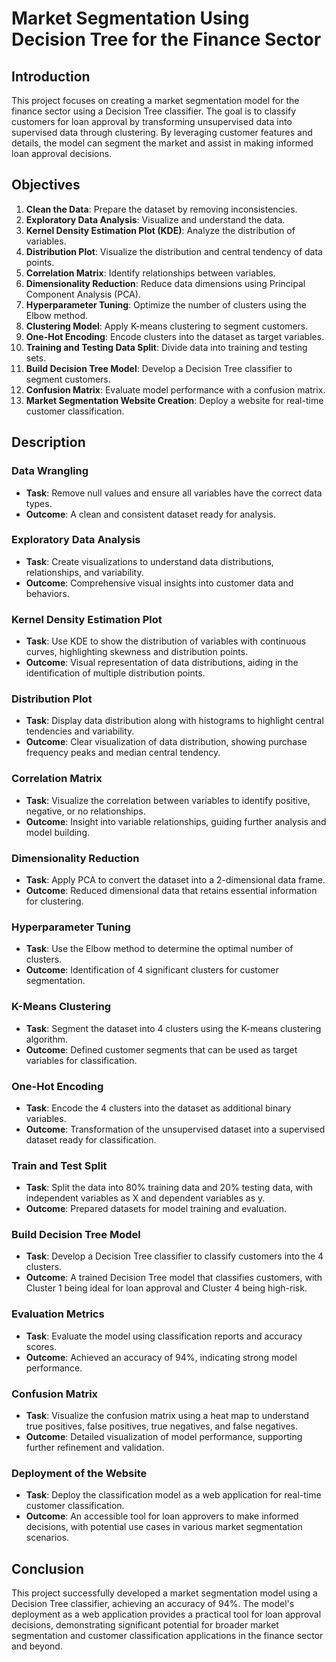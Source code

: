 # Market Segmentation Using Decision Tree for the Finance Sector

## Introduction
This project focuses on creating a market segmentation model for the finance sector using a Decision Tree classifier. The goal is to classify customers for loan approval by transforming unsupervised data into supervised data through clustering. By leveraging customer features and details, the model can segment the market and assist in making informed loan approval decisions.

## Objectives
1. **Clean the Data**: Prepare the dataset by removing inconsistencies.
2. **Exploratory Data Analysis**: Visualize and understand the data.
3. **Kernel Density Estimation Plot (KDE)**: Analyze the distribution of variables.
4. **Distribution Plot**: Visualize the distribution and central tendency of data points.
5. **Correlation Matrix**: Identify relationships between variables.
6. **Dimensionality Reduction**: Reduce data dimensions using Principal Component Analysis (PCA).
7. **Hyperparameter Tuning**: Optimize the number of clusters using the Elbow method.
8. **Clustering Model**: Apply K-means clustering to segment customers.
9. **One-Hot Encoding**: Encode clusters into the dataset as target variables.
10. **Training and Testing Data Split**: Divide data into training and testing sets.
11. **Build Decision Tree Model**: Develop a Decision Tree classifier to segment customers.
12. **Confusion Matrix**: Evaluate model performance with a confusion matrix.
13. **Market Segmentation Website Creation**: Deploy a website for real-time customer classification.

## Description

### Data Wrangling
- **Task**: Remove null values and ensure all variables have the correct data types.
- **Outcome**: A clean and consistent dataset ready for analysis.

### Exploratory Data Analysis
- **Task**: Create visualizations to understand data distributions, relationships, and variability.
- **Outcome**: Comprehensive visual insights into customer data and behaviors.

### Kernel Density Estimation Plot
- **Task**: Use KDE to show the distribution of variables with continuous curves, highlighting skewness and distribution points.
- **Outcome**: Visual representation of data distributions, aiding in the identification of multiple distribution points.

### Distribution Plot
- **Task**: Display data distribution along with histograms to highlight central tendencies and variability.
- **Outcome**: Clear visualization of data distribution, showing purchase frequency peaks and median central tendency.

### Correlation Matrix
- **Task**: Visualize the correlation between variables to identify positive, negative, or no relationships.
- **Outcome**: Insight into variable relationships, guiding further analysis and model building.

### Dimensionality Reduction
- **Task**: Apply PCA to convert the dataset into a 2-dimensional data frame.
- **Outcome**: Reduced dimensional data that retains essential information for clustering.

### Hyperparameter Tuning
- **Task**: Use the Elbow method to determine the optimal number of clusters.
- **Outcome**: Identification of 4 significant clusters for customer segmentation.

### K-Means Clustering
- **Task**: Segment the dataset into 4 clusters using the K-means clustering algorithm.
- **Outcome**: Defined customer segments that can be used as target variables for classification.

### One-Hot Encoding
- **Task**: Encode the 4 clusters into the dataset as additional binary variables.
- **Outcome**: Transformation of the unsupervised dataset into a supervised dataset ready for classification.

### Train and Test Split
- **Task**: Split the data into 80% training data and 20% testing data, with independent variables as X and dependent variables as y.
- **Outcome**: Prepared datasets for model training and evaluation.

### Build Decision Tree Model
- **Task**: Develop a Decision Tree classifier to classify customers into the 4 clusters.
- **Outcome**: A trained Decision Tree model that classifies customers, with Cluster 1 being ideal for loan approval and Cluster 4 being high-risk.

### Evaluation Metrics
- **Task**: Evaluate the model using classification reports and accuracy scores.
- **Outcome**: Achieved an accuracy of 94%, indicating strong model performance.

### Confusion Matrix
- **Task**: Visualize the confusion matrix using a heat map to understand true positives, false positives, true negatives, and false negatives.
- **Outcome**: Detailed visualization of model performance, supporting further refinement and validation.

### Deployment of the Website
- **Task**: Deploy the classification model as a web application for real-time customer classification.
- **Outcome**: An accessible tool for loan approvers to make informed decisions, with potential use cases in various market segmentation scenarios.

## Conclusion
This project successfully developed a market segmentation model using a Decision Tree classifier, achieving an accuracy of 94%. The model's deployment as a web application provides a practical tool for loan approval decisions, demonstrating significant potential for broader market segmentation and customer classification applications in the finance sector and beyond.
